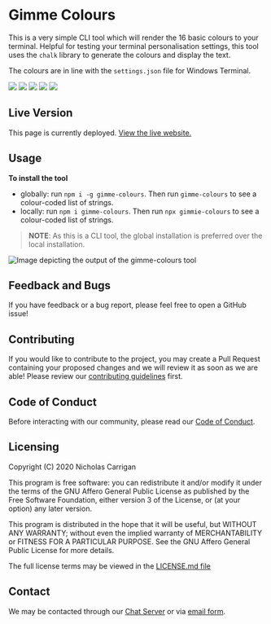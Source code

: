 # Gimme Colours

This is a very simple CLI tool which will render the 16 basic colours to your terminal. Helpful for testing your terminal personalisation settings, this tool uses the `chalk` library to generate the colours and display the text.

The colours are in line with the `settings.json` file for Windows Terminal.

![](https://img.shields.io/codeclimate/maintainability/nhcarrigan/gimme-colours)
![](https://img.shields.io/codeclimate/issues/nhcarrigan/gimme-colours)
![](https://img.shields.io/codeclimate/tech-debt/nhcarrigan/gimme-colours)
![](https://img.shields.io/lgtm/alerts/github/nhcarrigan/gimme-colours)
![](https://img.shields.io/lgtm/grade/javascript/github/nhcarrigan/gimme-colours)

## Live Version

This page is currently deployed. [View the live website.](https://npmjs.com/package/gimme-colours)

## Usage

**To install the tool**
- globally: run `npm i -g gimme-colours`. Then run `gimme-colours` to see a colour-coded list of strings.
- locally: run `npm i gimme-colours`. Then run `npx gimmie-colours` to see a colour-coded list of strings.
> **NOTE**: As this is a CLI tool, the global installation is preferred over the local installation. 

![Image depicting the output of the gimme-colours tool](https://raw.githubusercontent.com/nhcarrigan/gimme-colours/main/docs/example.png)

## Feedback and Bugs

If you have feedback or a bug report, please feel free to open a GitHub issue!

## Contributing

If you would like to contribute to the project, you may create a Pull Request containing your proposed changes and we will review it as soon as we are able! Please review our [contributing guidelines](CONTRIBUTING.md) first.

## Code of Conduct

Before interacting with our community, please read our [Code of Conduct](CODE_OF_CONDUCT.md).

## Licensing

Copyright (C) 2020 Nicholas Carrigan

This program is free software: you can redistribute it and/or modify it under the terms of the GNU Affero General Public License as published by the Free Software Foundation, either version 3 of the License, or (at your option) any later version.

This program is distributed in the hope that it will be useful, but WITHOUT ANY WARRANTY; without even the implied warranty of MERCHANTABILITY or FITNESS FOR A PARTICULAR PURPOSE.  See the GNU Affero General Public License for more details.

The full license terms may be viewed in the [LICENSE.md file](./LICENSE.md)

## Contact

We may be contacted through our [Chat Server](http://chat.nhcarrigan.com) or via [email form](https://contact.nhcarrigan.com).

